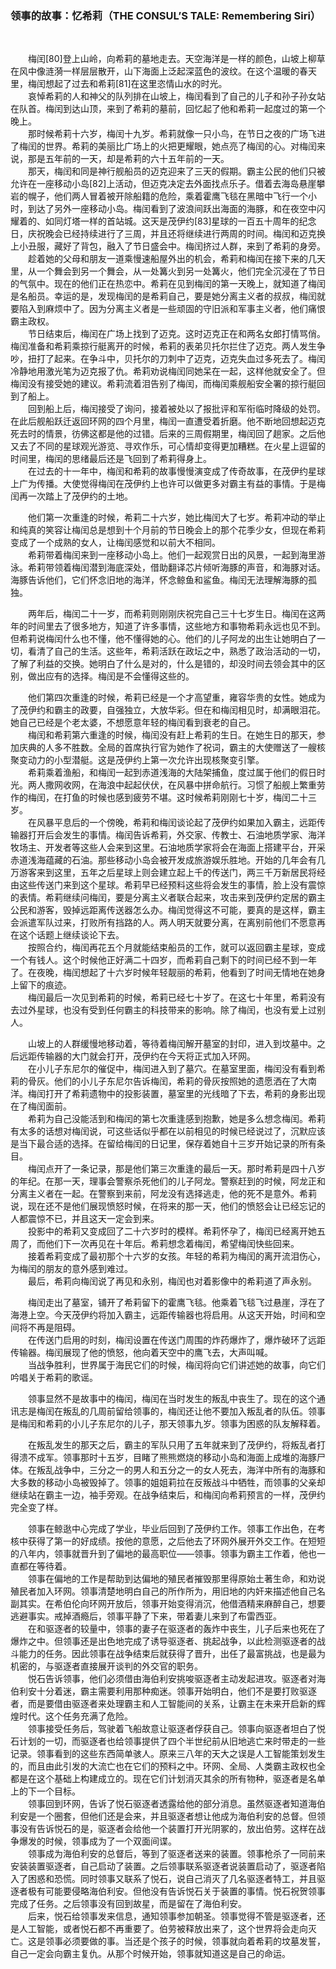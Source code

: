 
### 领事的故事：忆希莉（THE CONSUL’S TALE: Remembering Siri）

&emsp;&emsp;


&emsp;&emsp;梅闰[80]登上山岭，向希莉的墓地走去。天空海洋是一样的颜色，山坡上柳草在风中像涟漪一样层层散开，山下海面上泛起深蓝色的波纹。在这个温暖的春天里，梅闰想起了过去和希莉[81]在这里恣情山水的时光。\
&emsp;&emsp;哀悼希莉的人和神父的队列排在山坡上，梅闰看到了自己的儿子和孙子孙女站在队首。梅闰到达山顶，来到了希莉的墓前，回忆起了他和希莉一起度过的第一个晚上。\
&emsp;&emsp;那时候希莉十六岁，梅闰十九岁。希莉就像一只小鸟，在节日之夜的广场飞进了梅闰的世界。希莉的美丽比广场上的火把更耀眼，她点亮了梅闰的心。对梅闰来说，那是五年前的一天，却是希莉的六十五年前的一天。\
&emsp;&emsp;那天，梅闰和同是神行舰船员的迈克迎来了三天的假期。霸主公民的他们只被允许在一座移动小岛[82]上活动，但迈克决定去外面找点乐子。借着去海岛悬崖攀岩的幌子，他们两人冒着被开除船籍的危险，乘着霍鹰飞毯在黑暗中飞行一个小时，到达了另外一座移动小岛。梅闰看到了波浪间跃出海面的海豚，和在夜空中闪耀着的、如同灯塔一样的首站城。这天是茂伊约[83]星球的一百五十周年的纪念日，庆祝晚会已经持续进行了三周，并且还将继续进行两周的时间。梅闰和迈克换上小丑服，藏好了背包，融入了节日盛会中。梅闰挤过人群，来到了希莉的身旁。\
&emsp;&emsp;趁着她的父母和朋友一道乘慢速船屋外出的机会，希莉和梅闰在接下来的几天里，从一个舞会到另一个舞会，从一处篝火到另一处篝火，他们完全沉浸在了节日的气氛中。现在的他们正在热恋中。希莉在见到梅闰的第一天晚上，就知道了梅闰是名船员。幸运的是，发现梅闰的是希莉自己，要是她分离主义者的叔叔，梅闰就要陷入到麻烦中了。因为分离主义者是一些顽固的守旧派和军事主义者，他们痛恨霸主政权。\
&emsp;&emsp;节日结束后，梅闰在广场上找到了迈克。这时迈克正在和两名女郎打情骂俏。梅闰准备和希莉乘掠行艇离开的时候，希莉的表弟贝托尔拦住了迈克。两人发生争吵，扭打了起来。在争斗中，贝托尔的刀刺中了迈克，迈克失血过多死去了。梅闰冷静地用激光笔为迈克报了仇。希莉劝说梅闰同她呆在一起，这样他就安全了。但梅闰没有接受她的建议。希莉流着泪告别了梅闰，而梅闰乘舰船安全署的掠行艇回到了船上。\
&emsp;&emsp;回到船上后，梅闰接受了询问，接着被处以了报批评和军衔临时降级的处罚。在此后舰船跃迁返回环网的四个月里，梅闰一直遭受着折磨。他不断地回想起迈克死去时的情景，彷佛这都是他的过错。后来的三周假期里，梅闰回了趟家。之后他又去了不同的星球观光游览、寻欢作乐，可心情却变得更加糟糕。在火星上逗留的时间里，梅闰的思绪最后还是飞回到了希莉得身上。\
&emsp;&emsp;在过去的十一年中，梅闰和希莉的故事慢慢演变成了传奇故事，在茂伊约星球上广为传播。大使觉得梅闰在茂伊约上也许可以做更多对霸主有益的事情。于是梅闰再一次踏上了茂伊约的土地。

&emsp;&emsp;他们第一次重逢的时候，希莉二十六岁，她比梅闰大了七岁。希莉冲动的举止和纯真的笑容让梅闰总是想到十个月前的节日晚会上的那个花季少女，但现在希莉变成了一个成熟的女人，让梅闰感觉和以前大不相同。\
&emsp;&emsp;希莉带着梅闰来到一座移动小岛上。他们一起观赏日出的风景，一起到海里游泳。希莉带领着梅闰潜到海底深处，借助翻译芯片倾听海豚的声音，和海豚对话。海豚告诉他们，它们怀念旧地的海洋，怀念鲸鱼和鲨鱼。梅闰无法理解海豚的孤独。

&emsp;&emsp;两年后，梅闰二十一岁，而希莉则刚刚庆祝完自己三十七岁生日。梅闰在这两年的时间里去了很多地方，知道了许多事情，这些地方和事物希莉永远也见不到。但希莉说梅闰什么也不懂，他不懂得她的心。他们的儿子阿龙的出生让她明白了一切，看清了自己的生活。这些年，希莉活跃在政坛之中，熟悉了政治活动的一切，了解了利益的交换。她明白了什么是对的，什么是错的，却没时间去领会其中的区别，做出应有的选择。梅闰是不会懂得这些的。

&emsp;&emsp;他们第四次重逢的时候，希莉已经是一个才高望重，雍容华贵的女性。她成为了茂伊约和霸主的政要，自强独立，大放华彩。但在和梅闰相见时，却满眼泪花。她自己已经是个老太婆，不想愿意年轻的梅闰看到衰老的自己。\
&emsp;&emsp;梅闰和希莉第六重逢的时候，梅闰没有赶上希莉的生日。在她生日的那天，参加庆典的人多不胜数。全局的首席执行官为她作了祝词，霸主的大使赠送了一艘核聚变动力的小型潜艇。这是茂伊约上第一次允许出现核聚变引擎。\
&emsp;&emsp;希莉乘着渔船，和梅闰一起到赤道浅海的大陆架捕鱼，度过属于他们的假日时光。两人撒网收网，在海浪中起起伏伏，在风暴中拼命航行。习惯了船舰上繁重劳作的梅闰，在打鱼的时候也感到疲劳不堪。这时候希莉刚刚七十岁，梅闰二十三岁。\
&emsp;&emsp;在风暴平息后的一个傍晚，希莉和梅闰谈论起了茂伊约如果加入霸主，远距传输器打开后会发生的事情。梅闰告诉希莉，外交家、传教士、石油地质学家、海洋牧场主、开发者等这些人会来到这里。石油地质学家将会在海面上搭建平台，开采赤道浅海蕴藏的石油。那些移动小岛会被开发成旅游娱乐胜地。开始的几年会有几万游客来到这里，五年之后星球上则会建立起上千的传送门，两三千万新居民将经由这些传送门来到这个星球。希莉早已经预料这些将会发生的事情，脸上没有震惊的表情。希莉继续问梅闰，要是分离主义者联合起来，攻击来到茂伊约定居的霸主公民和游客，毁掉远距离传送器怎么办。梅闰觉得这不可能，要真的是这样，霸主会派遣军队过来，打败所有挡路的人。两人明天就要分离，在离别前他们不愿意再在这个话题上继续谈论下去。\
&emsp;&emsp;按照合约，梅闰再花五个月就能结束船员的工作，就可以返回霸主星球，变成一个有钱人。这个时候他正好满二十四岁，而希莉自己剩下的时间已经不到一年了。在夜晚，梅闰想起了十六岁时候年轻靓丽的希莉，他看到了时间无情地在她身上留下的痕迹。\
&emsp;&emsp;梅闰最后一次见到希莉的时候，希莉已经七十岁了。在这七十年里，希莉没有去过外星球，也没有受到任何霸主的科技带来的影响。除了梅闰，也没有爱上过别人。

&emsp;&emsp;山坡上的人群缓慢地移动着，等待着梅闰解开墓室的封印，进入到坟墓中。之后远距传输器的大门就会打开，茂伊约在今天将正式加入环网。\
&emsp;&emsp;在小儿子东尼尔的催促中，梅闰进入到了墓穴。在墓室里面，梅闰没有看到希莉的骨灰。他们的小儿子东尼尔告诉梅闰，希莉的骨灰按照她的遗愿洒在了大南洋。梅闰打开了希莉遗物中的投影装置，墓室里的光线暗了下去，希莉的身影出现在了梅闰面前。\
&emsp;&emsp;希莉为自己没能活到和梅闰的第七次重逢感到抱歉，她是多么想念梅闰。希莉有太多的话想对梅闰说，可这些话似乎都在以前相见的时候已经说过了，沉默应该是当下最合适的选择。在留给梅闰的日记里，保存着她自十三岁开始记录的所有条目。\
&emsp;&emsp;梅闰点开了一条记录，那是他们第三次重逢的最后一天。那时希莉是四十八岁的年纪。在那一天，理事会警察杀死他们的儿子阿龙。警察赶到的时候，阿龙正和分离主义者在一起。在警察到来前，阿龙没有选择逃走，他的死不是意外。希莉说，现在还不是他们展现愤怒时候，在将来的那一天，他们的愤怒会让已经忘记的人都震惊不已，并且这天一定会到来。\
&emsp;&emsp;投影中的希莉又变成回了二十六岁时的模样。希莉怀孕了，梅闰已经离开她五周了，而他们下一次再见在十年后。希莉想念着梅闰，希望梅闰快些回来。\
&emsp;&emsp;接着希莉变成了最初那个十六岁的女孩。年轻的希莉为梅闰的离开流泪伤心，为梅闰的朋友的意外感到难过。\
&emsp;&emsp;最后，希莉向梅闰说了再见和永别，梅闰也对着影像中的希莉道了声永别。

&emsp;&emsp;梅闰走出了墓室，铺开了希莉留下的霍鹰飞毯。他乘着飞毯飞过悬崖，浮在了海港上空。今天茂伊约将加入霸主，远距传输器也将启用。从这天开始，时间和空间将不再是阻碍。\
&emsp;&emsp;在传送门启用的时刻，梅闰设置在传送门周围的炸药爆炸了，爆炸破环了远距传输器。梅闰展现了他的愤怒，他向着天空中的鹰飞去，大声叫喊。\
&emsp;&emsp;当战争胜利，世界属于海民它们的时候，梅闰将向它们讲述她的故事，向它们吟唱关于希莉的歌谣。

&emsp;&emsp;领事显然不是故事中的梅闰，梅闰在当时发生的叛乱中丧生了。现在的这个通讯志是梅闰在叛乱的几周前留给领事的，梅闰还让他不要加入叛乱者的队伍。领事是梅闰和希莉的小儿子东尼尔的儿子，那天领事九岁。领事为困惑的队友解释着。

&emsp;&emsp;在叛乱发生的那天之后，霸主的军队只用了五年就来到了茂伊约，将叛乱者打得溃不成军。领事那时十五岁，目睹了熊熊燃烧的移动小岛和海面上成堆的海豚尸体。在叛乱战争中，三分之一的男人和五分之一的女人死去，海洋中所有的海豚和大多数的移动小岛被毁掉了。领事的姐姐莉拉在反叛战斗中牺牲，而领事的父亲却继续站在霸主一边，袖手旁观。在战争结束后，和梅闰向希莉预言的一样，茂伊约完全变了样。

&emsp;&emsp;领事在鲸逖中心完成了学业，毕业后回到了茂伊约工作。领事工作出色，在考核中获得了第一的好成绩。按他的意愿，之后他去了环网外展开外交工作。在短短的八年内，领事就晋升到了偏地的最高职位——领事。领事为霸主工作着，他也一直都在等待着。\
&emsp;&emsp;领事在偏地的工作是帮助到达偏地的殖民者摧毁那里得原始土著生命，和劝说殖民者加入环网。领事清楚地明白自己的所作所为，用旧地的内奸来描述他自己名副其实。在希伯伦向环网开放后，领事开始变得消沉，他借酒精来麻醉自己，想要逃避事实。戒掉酒瘾后，领事平静了下来，带着妻儿来到了布雷西亚。\
&emsp;&emsp;在和驱逐者的较量中，领事的妻子在驱逐者的轰炸中丧生，儿子后来也死在了爆炸之中。但领事还是出色地完成了诱导驱逐者、挑起战争，以此检测驱逐者的战斗能力的任务。因此领事在战争结束后就获得了晋升，出任了最富挑战，也是最为机密的，与驱逐者直接展开谈判的外交官的职务。\
&emsp;&emsp;悦石告诉领事，他们必须借由海伯利安挑唆驱逐者主动发起进攻。驱逐者对海伯利安十分着迷，霸主需要利用那种痴迷。领事开始明白，他们不是要打败驱逐者，而是要借由驱逐者来处理霸主和人工智能间的关系，让霸主在未来开启新的辉煌时代。这个任务充满了危险。\
&emsp;&emsp;领事接受任务后，驾驶着飞船故意让驱逐者俘获自己。领事向驱逐者坦白了悦石计划的一切，而驱逐者也给领事提供了四个半世纪前从旧地逃亡来时带走的一些记录。领事看到的这些东西简单骇人。原来三八年的天大之误是人工智能策划发生的，而且由此引发的大流亡也在它们的预料之中。环网、全局、人类霸主政权也全都是在这个基础上构建成立的。现在它们计划消灭其余的所有物种，驱逐者是名单上的下一个目标。\
&emsp;&emsp;领事回到环网，告诉了悦石驱逐者透露给他的部分消息。虽然驱逐者知道海伯利安是一个圈套，但他们还是会来，并且驱逐者想让他成为海伯利安的总督。但领事没有告诉悦石的是，驱逐者会给他一个装置打开光阴冢的，放出伯劳。这样在战争爆发的时候，领事成为了一个双面间谍。\
&emsp;&emsp;领事成为海伯利安的总督后，等到了驱逐者送来的装置。领事枪杀了一同前来安装装置驱逐者，自己启动了装置。之后领事联系驱逐者说装置启动了，驱逐者陷入了困惑和恐慌。同时领事又联系了悦石，说自己消灭了几名驱逐者特工，并且驱逐者极有可能要侵略海伯利安。但他没有告诉悦石关于装置的事情。悦石祝贺领事完成了任务。之后领事没有回到故星，而是留在了海伯利安。\
&emsp;&emsp;后来，悦石给领事发来信息，通知领事参加朝圣。领事觉得不管是驱逐者，还是人工智能，或者悦石都不再重要了。伯劳被释放出来了，这个世界将会走向灭亡。这是领事必须要做的事。当还是个孩子的时候，领事就向着希莉的坟墓发誓，自己一定会向霸主复仇。从那个时候开始，领事就知道这是自己的命运。
